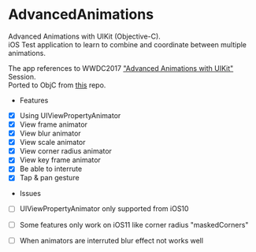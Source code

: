 # AdvancedAnimations
Advanced Animations with UIKit (Objective-C).<br/>
iOS Test application to learn to combine and coordinate between multiple animations.


The app references to WWDC2017 ["Advanced Animations with UIKit"](https://developer.apple.com/videos/play/wwdc2017/230/) Session.<br/>
Ported to ObjC from [this](https://github.com/kane-liu/AdvancedAnimations) repo.


- Features
- [x] Using UIViewPropertyAnimator
- [x] View frame animator
- [x] View blur animator
- [x] View scale animator
- [x] View corner radius animator
- [x] View key frame animator
- [x] Be able to interrute 
- [x] Tap & pan gesture

- Issues
- [ ] UIViewPropertyAnimator only supported from iOS10
- [ ] Some features only work on iOS11 like corner radius "maskedCorners"
- [ ] When animators are interruted blur effect not works well


